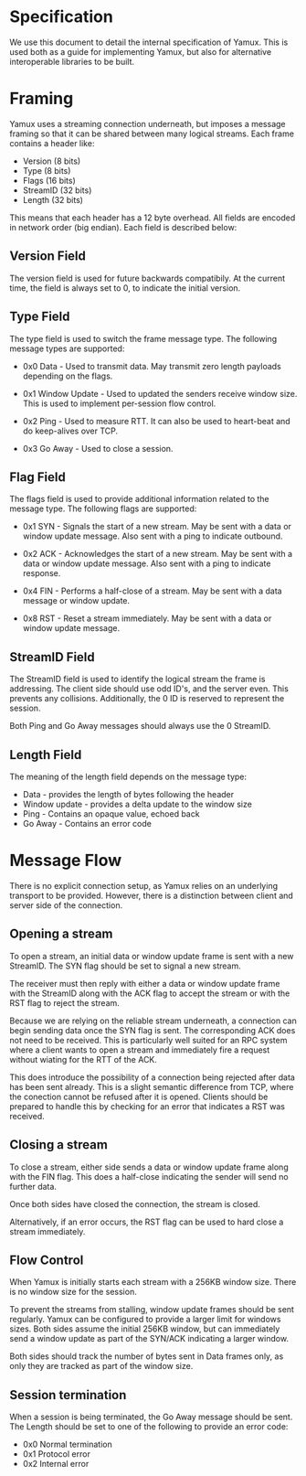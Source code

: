# Specification

We use this document to detail the internal specification of Yamux.
This is used both as a guide for implementing Yamux, but also for
alternative interoperable libraries to be built.

# Framing

Yamux uses a streaming connection underneath, but imposes a message
framing so that it can be shared between many logical streams. Each
frame contains a header like:

* Version (8 bits)
* Type (8 bits)
* Flags (16 bits)
* StreamID (32 bits)
* Length (32 bits)

This means that each header has a 12 byte overhead.
All fields are encoded in network order (big endian).
Each field is described below:

## Version Field

The version field is used for future backwards compatibily. At the
current time, the field is always set to 0, to indicate the initial
version.

## Type Field

The type field is used to switch the frame message type. The following
message types are supported:

* 0x0 Data - Used to transmit data. May transmit zero length payloads
  depending on the flags.

* 0x1 Window Update - Used to updated the senders receive window size.
  This is used to implement per-session flow control.

* 0x2 Ping - Used to measure RTT. It can also be used to heart-beat
  and do keep-alives over TCP.

* 0x3 Go Away - Used to close a session.

## Flag Field

The flags field is used to provide additional information related
to the message type. The following flags are supported:

* 0x1 SYN - Signals the start of a new stream. May be sent with a data or
  window update message. Also sent with a ping to indicate outbound.

* 0x2 ACK - Acknowledges the start of a new stream. May be sent with a data
  or window update message. Also sent with a ping to indicate response.

* 0x4 FIN - Performs a half-close of a stream. May be sent with a data
  message or window update.

* 0x8 RST - Reset a stream immediately. May be sent with a data or
  window update message.

## StreamID Field

The StreamID field is used to identify the logical stream the frame
is addressing. The client side should use odd ID's, and the server even.
This prevents any collisions. Additionally, the 0 ID is reserved to represent
the session.

Both Ping and Go Away messages should always use the 0 StreamID.

## Length Field

The meaning of the length field depends on the message type:

* Data - provides the length of bytes following the header
* Window update - provides a delta update to the window size
* Ping - Contains an opaque value, echoed back
* Go Away - Contains an error code

# Message Flow

There is no explicit connection setup, as Yamux relies on an underlying
transport to be provided. However, there is a distinction between client
and server side of the connection.

## Opening a stream

To open a stream, an initial data or window update frame is sent
with a new StreamID. The SYN flag should be set to signal a new stream.

The receiver must then reply with either a data or window update frame
with the StreamID along with the ACK flag to accept the stream or with
the RST flag to reject the stream.

Because we are relying on the reliable stream underneath, a connection
can begin sending data once the SYN flag is sent. The corresponding
ACK does not need to be received. This is particularly well suited
for an RPC system where a client wants to open a stream and immediately
fire a request without wiating for the RTT of the ACK.

This does introduce the possibility of a connection being rejected
after data has been sent already. This is a slight semantic difference
from TCP, where the conection cannot be refused after it is opened.
Clients should be prepared to handle this by checking for an error
that indicates a RST was received.

## Closing a stream

To close a stream, either side sends a data or window update frame
along with the FIN flag. This does a half-close indicating the sender
will send no further data.

Once both sides have closed the connection, the stream is closed.

Alternatively, if an error occurs, the RST flag can be used to
hard close a stream immediately.

## Flow Control

When Yamux is initially starts each stream with a 256KB window size.
There is no window size for the session.

To prevent the streams from stalling, window update frames should be
sent regularly. Yamux can be configured to provide a larger limit for
windows sizes. Both sides assume the initial 256KB window, but can
immediately send a window update as part of the SYN/ACK indicating a
larger window.

Both sides should track the number of bytes sent in Data frames
only, as only they are tracked as part of the window size.

## Session termination

When a session is being terminated, the Go Away message should
be sent. The Length should be set to one of the following to
provide an error code:

* 0x0 Normal termination
* 0x1 Protocol error
* 0x2 Internal error

